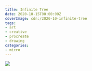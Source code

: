 ```yaml
---
title: Infinite Tree
date: 2020-10-15T00:00:00Z
coverImage: cdn:/2020-10-infinite-tree
tags:
- art
- creative
- procreate
- drawing
categories:
- micro
---
```


![](cdn:/2020-10-infinite-tree?class=fw)
